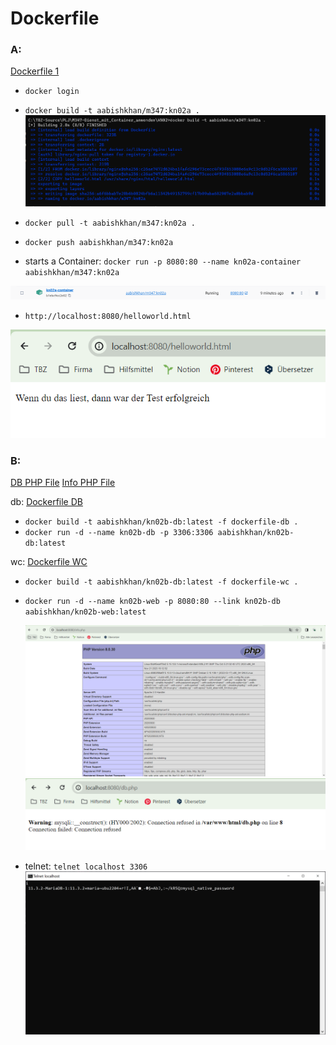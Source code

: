 # Dockerfile

### A:

[Dockerfile 1](https://github.com/aabishtkhh/M347-Dienst_mit_Container_anwenden/KN02/dockerfile)

- `docker login`

- `docker build -t aabishkhan/m347:kn02a .`
  ![image](https://github.com/aabishtkhh/M347-Dienst_mit_Container_anwenden/blob/main/KN02/KN02-Build.png)<br/>

- `docker pull -t aabishkhan/m347:kn02a .`

- `docker push aabishkhan/m347:kn02a`

- starts a Container:
  `docker run -p 8080:80 --name kn02a-container aabishkhan/m347:kn02a`

![image](https://github.com/aabishtkhh/M347-Dienst_mit_Container_anwenden/blob/main/KN02/KN02A-Image.png)<br/>

- `http://localhost:8080/helloworld.html`

![image](https://github.com/aabishtkhh/M347-Dienst_mit_Container_anwenden/blob/main/KN02/KN02A-Website.png)<br/>

### B:

[DB PHP File](https://github.com/aabishtkhh/M347-Dienst_mit_Container_anwenden/KN02/db.php)
[Info PHP File](https://github.com/aabishtkhh/M347-Dienst_mit_Container_anwenden/KN02/info.php)

db:
[Dockerfile DB](https://github.com/aabishtkhh/M347-Dienst_mit_Container_anwenden/KN02/dockerfile-db)

- `docker build -t aabishkhan/kn02b-db:latest -f dockerfile-db .`
- `docker run -d --name kn02b-db -p 3306:3306 aabishkhan/kn02b-db:latest`

wc:
[Dockerfile WC](https://github.com/aabishtkhh/M347-Dienst_mit_Container_anwenden/KN02/dockerfile-wc)

- `docker build -t aabishkhan/kn02b-db:latest -f dockerfile-wc .`
- `docker run -d --name kn02b-web -p 8080:80 --link kn02b-db aabishkhan/kn02b-web:latest`

  ![image](https://github.com/aabishtkhh/M347-Dienst_mit_Container_anwenden/blob/main/KN02/KN02B-PHP.png)<br/>
  ![image](https://github.com/aabishtkhh/M347-Dienst_mit_Container_anwenden/blob/main/KN02/KN02B-DB_PHP.png)<br/>

- telnet: `telnet localhost 3306`
  ![image](https://github.com/aabishtkhh/M347-Dienst_mit_Container_anwenden/blob/main/KN02/image.png)<br/>
